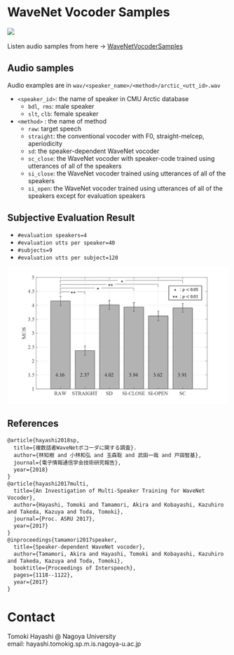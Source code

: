 # WaveNet Vocoder Samples

![](figure/overview.bmp)

Listen audio samples from here -> [WaveNetVocoderSamples](https://kan-bayashi.github.io/WaveNetVocoderSamples/)

## Audio samples

Audio examples are in `wav/<speaker_name>/<method>/arctic_<utt_id>.wav`

- `<speaker_id>`: the name of speaker in CMU Arctic database
  - `bdl`,` rms`: male speaker
  - `slt`, `clb`: female speaker
- `<method>` : the name of method
  - `raw`: target speech
  - `straight`: the conventional vocoder with F0, straight-melcep, aperiodicity
  - `sd`: the speaker-dependent WaveNet vocoder 
  - `sc_close`: the WaveNet vocoder with speaker-code trained using utterances of all of the speakers
  - `si_close`: the WaveNet vocoder trained using utterances of all of the speakers
  - `si_open`: the WaveNet vocoder trained using utterances of all of the speakers except for evaluation speakers

## Subjective Evaluation Result

- `#evaluation speakers=4`
- `#evaluation utts per speaker=40`
- `#subjects=9`
- `#evaluation utts per subject=120`

![mos](./figure/mos.bmp)

## References

```
@article{hayashi2018sp,
  title={複数話者WaveNetボコーダに関する調査}.
  author={林知樹 and 小林和弘 and 玉森聡 and 武田一哉 and 戸田智基},
  journal={電子情報通信学会技術研究報告},
  year={2018}
}
@article{hayashi2017multi,
  title={An Investigation of Multi-Speaker Training for WaveNet Vocoder},
  author={Hayashi, Tomoki and Tamamori, Akira and Kobayashi, Kazuhiro and Takeda, Kazuya and Toda, Tomoki},
  journal={Proc. ASRU 2017},
  year={2017}
}
@inproceedings{tamamori2017speaker,
  title={Speaker-dependent WaveNet vocoder},
  author={Tamamori, Akira and Hayashi, Tomoki and Kobayashi, Kazuhiro and Takeda, Kazuya and Toda, Tomoki},
  booktitle={Proceedings of Interspeech},
  pages={1118--1122},
  year={2017}
}
```

# Contact
Tomoki Hayashi @ Nagoya University  
email: hayashi.tomoki<at>g.sp.m.is.nagoya-u.ac.jp
